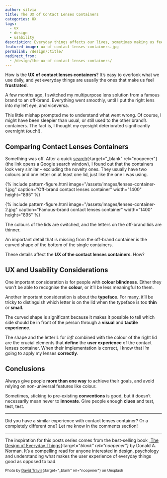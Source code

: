```yaml
---
author: silvia
title: The UX of Contact Lenses Containers
categories: UX
tags:
  - ux
  - design
  - usability
description: Everyday things affects our lives, sometimes making us feel frustrated. This time I analyse the UX of contact lenses containers.
featured-image: ux-of-contact-lenses-containers.jpg
permalink: /design/:title/
redirect_from:
  - /design/the-ux-of-contact-lenses-containers/
---
```

How is the **UX** **of** **contact lenses containers**? It’s easy to overlook what we use daily, and yet everyday things are usually the ones that make us feel **frustrated**.

<!--more-->

A few months ago, I switched my multipurpose lens solution from a famous brand to an off-brand. Everything went smoothly, until I put the right lens into my left eye, and viceversa.

This little mishap prompted me to understand what went wrong. Of course, I might have been sleepier than usual, or still used to the other brand’s containers. The fact is, I thought my eyesight deteriorated significantly overnight (ouch!).

## Comparing Contact Lenses Containers

Something was off. After a quick [search](https://www.google.com/search?q=contact+lenses+container&source=lnms&tbm=isch&sa=X&ved=2ahUKEwjp4vyNu5rqAhVeRxUIHdhLDDAQ_AUoAnoECCEQBA&biw=1261&bih=733&dpr=2){:target="_blank" rel="noopener"} (the link opens a Google search window), I found out that the containers look very similar – excluding the novelty ones. They usually have two colours and one letter on at least one lid, just like the one I was using.

{% include pattern-figure.html image="/assets/images/lenses-container-1.jpg" caption="Off-brand contact lenses container" width="1400" height="895" %}

{% include pattern-figure.html image="/assets/images/lenses-container-2.jpg" caption="Famous-brand contact lenses container" width="1400" height="895" %}

The colours of the lids are switched, and the letters on the off-brand lids are thinner.

An important detail that is missing from the off-brand container is the curved shape of the bottom of the single containers.

These details affect the **UX of the contact lenses containers**. How?

## UX and Usability Considerations

One important consideration is for people with **colour blindness**. Either they won’t be able to recognise the **colour**, or it’ll be less meaningful to them.

Another important consideration is about the **typeface**. For many, it’ll be tricky to distinguish which letter is on the lid when the typeface is too **thin** or **small**.

The curved shape is significant because it makes it possible to tell which side should be in front of the person through a **visual** and **tactile experience**.

The shape and the letter L for _left_ combined with the colour of the right lid are the crucial elements that **define** the **user experience** of the contact lenses container. When their implementation is correct, I know that I’m going to apply my lenses **correctly**.

## Conclusions

Always give people **more than one way** to achieve their goals, and avoid relying on non-universal features like colour.

Sometimes, sticking to pre-existing **conventions** is good, but it doesn’t necessarily mean never to **innovate**. Give people enough **clues** and test, test, test.

---

Did you have a similar experience with contact lenses container? Or a completely different one? Let me know in the comments section!

---

The inspiration for this posts series comes from the best-selling book _[The Design of Everyday Things](https://www.goodreads.com/book/show/840.The_Design_of_Everyday_Things){:target="_blank" rel="noopener"}_ by Donald A. Norman. It’s a compelling read for anyone interested in design, psychology and understanding what makes the user experience of everyday things good as opposed to bad.

<small>Photo by [David Travis](https://unsplash.com/photos/WC6MJ0kRzGw){:target="_blank" rel="noopener"} on Unsplash</small>